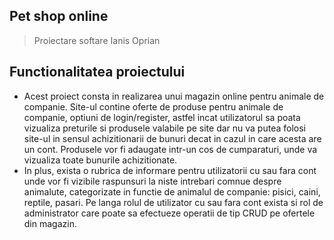 ## Pet shop online
>Proiectare softare
>Ianis Oprian
## Functionalitatea proiectului
- Acest proiect consta in realizarea unui magazin online pentru animale de companie. Site-ul contine oferte de produse pentru animale de companie, optiuni de login/register, astfel incat utilizatorul sa poata vizualiza preturile si produsele valabile pe site dar nu va putea folosi site-ul in sensul achizitionarii de bunuri decat in cazul in care acesta are un cont. Produsele vor fi adaugate intr-un cos de cumparaturi, unde va vizualiza toate bunurile achizitionate.
- In plus, exista o rubrica de informare pentru utilizatorii cu sau fara cont unde vor fi vizibile raspunsuri la niste intrebari comnue despre animalute, categorizate in functie de animalul de companie: pisici, caini, reptile, pasari. 
Pe langa rolul de utilizator cu sau fara cont exista si rol de administrator care poate sa efectueze operatii de tip CRUD pe ofertele din magazin.

 